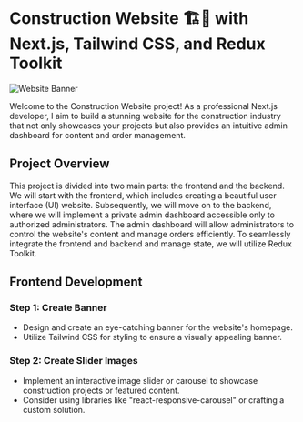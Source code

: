 # Construction Website 🏗️🚀 with Next.js, Tailwind CSS, and Redux Toolkit

![Website Banner](link-to-your-banner-image.jpg)

Welcome to the Construction Website project! As a professional Next.js developer, I aim to build a stunning website for the construction industry that not only showcases your projects but also provides an intuitive admin dashboard for content and order management.

## Project Overview

This project is divided into two main parts: the frontend and the backend. We will start with the frontend, which includes creating a beautiful user interface (UI) website. Subsequently, we will move on to the backend, where we will implement a private admin dashboard accessible only to authorized administrators. The admin dashboard will allow administrators to control the website's content and manage orders efficiently. To seamlessly integrate the frontend and backend and manage state, we will utilize Redux Toolkit.

## Frontend Development

### Step 1: Create Banner

- Design and create an eye-catching banner for the website's homepage.
- Utilize Tailwind CSS for styling to ensure a visually appealing banner.

### Step 2: Create Slider Images

- Implement an interactive image slider or carousel to showcase construction projects or featured content.
- Consider using libraries like "react-responsive-carousel" or crafting a custom solution.
